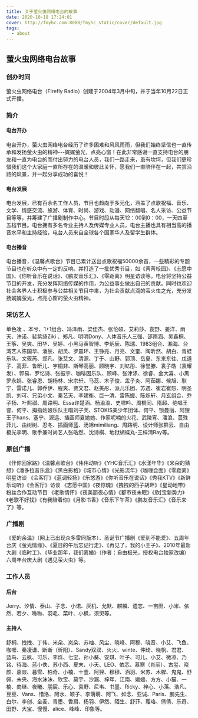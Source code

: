 ```yaml
---
title: 关于萤火虫网络电台的故事
date: 2020-10-18 17:24:01
cover: http://fmyhc.com:8088/fmyhc_static/cover/default.jpg
tags: 
  - about
---
```


## 萤火虫网络电台故事

### 创办时间
萤火虫网络电台（Firefly Radio）创建于2004年3月中旬，并于当年10月22日正式开播。

### 简介
#### 电台开办
电台开办，萤火虫网络电台经历了许多困难和风风雨雨，但我们始终坚信也一直传承和发扬萤火虫的精神---娓娓萤光，点亮心窗！在此非常感谢一直支持电台的朋友和一直为电台的而付出努力的电台人员，我们一路走来，虽有坎坷，但我们更珍惜我们这个大家庭一直所存在的温暖和彼此关怀，愿我们一直陪伴在一起，共赏沿路的风景，并一起分享成功的喜悦！

#### 电台发展
电台发展，已有百余名工作人员，节目也趋向于多元化，涵盖了点歌祝福、音乐、文学、情感交流、旅游、体育、时尚、游戏、动漫、网络翻唱、名人采访、公益节目等等，并筹建了广播剧制作中心。节目时段从每天12：00到0：00，一天四至五档节目。电台拥有多名专业主持人及传媒专业人员，电台主播也具有相当高的播音水平和主持经验，电台人员来自全球各个国家华人及留学生群体。

#### 电台播音
电台播音，《温馨点歌台》节目已累计送出点歌祝福50000余首，一些精彩的专题节目也在听众中有一定的反响。并打造了一批优秀节目，如《菁菁校园》、《志愿中国》、《你听音乐在说话》、《鹏友音乐汇》、《零距离》明星访谈等。电台将坚持公益节目的开发，充分发挥网络传媒的作用，为公益事业做出自己的贡献。同时也欢迎社会各界人士积极参与公益相关节目中来，为社会贡献点滴的萤火虫之光，充分发扬娓娓萤光，点亮心窗的萤火虫精神。

### 采访艺人
单色凌 、本兮、1+1组合、冯泽雨、梁佳杰、张伦硕、艾莉莎、袁野、姜洋、雨天、许诺、裴紫绮Ziki 、郑凡、明明Dony、人体音乐人三强、邵雨涵、吴鑫桐、王筝、吴爽、田华、吴婷、小黑马黄智博、李炳辰、陈瑞、1983组合、湘海、台湾艺人陈国华、潘辰、胡灵、罗震环、王铮亮、月亮、文奎、陶昕然、胡白、青蛙乐队、文筱芮、郑凡、张艾文、清源、丁于、山野、郭顶、岳夏、东来东往、戊道子、高菲、鲁昕儿、宇桐非、斯琴高丽、顾晓宇、刘钇彤、徐誉滕、袁子皓（袁耀发）、郭易、罗忆诗、张振宇、咖啡因乐队、顾峰、张津涤、徐睿、金大喜、小黑罗永娟、张睿恩、胡杨林、宋宗轩、马蕊、木子俊、孟子炎、阿茹娜、候旭、耿宁、雷诺儿、郭乔伊、程爽、贾文君、赵美彤、派儿乐团、苏遇、崔岩崔恕、明圣凯、刘可、兄弟小文、秦艺天、李建衡、巨一清、雷陈媛、陈烁轩、月玄组合、乔子扬、叶熙祺、周路明、Essa许楚涵、杨渝渝、史啸吟、周桐同、隋超、绝唱王睿、何平、拇指姑娘乐队主唱刘子芙、STOKIS美少年团体、何平、锁曼丽、阿狸王子hans、塞宁、源远、插画师夏她她、作家呢喃的火花、武陵宵、潘浪、蔓殊菲儿、由树树、忍冬、插画师蓝、汤旭mimiliang、周路明、设计师张群云、自由极光李明、歌手兼时尚艺人张皓然、沈诗棋、地狱蝴蝶丸-王梓清Ray等。

### 原创广播
《伴你回家路》《温馨点歌台》《伟伟动听》《YHC音乐汇》《水漾年华》《米朵的猜想》《潘多拉音乐盒》《黑白影格》《城市心情》《光影流年》《咖喱会面》《零距离》明星访谈 《会客厅》《蓝调轻扬》《乐悠游》《你听音乐在说话》《秀我KTV》《新鲜乐动听》《会客厅》访谈 《志愿中国》《夜惊魂》《拽拽的西子胡畔》《星动地带》粉丝合作互动节目 《老歌情怀》《夜美丽夜心情》《都市夜未眠》《欣[宝新势力》《老歌不好找》《有我陪着你》《月影书香》《音乐下午茶》《鹏友音乐汇》《音乐来了》等。

### 广播剧
《爱的余温》（网上已出现众多雷同版本）、圣诞节广播剧《爱到不能爱》、五周年台庆《萤光情缘》、《夏日的午后忘记行走》、《再见了，我的小王子》、2010年最新大剧《临时工》、《毕业那年，我们离婚》（作者：自由极光，授权电台独家改编）六周年台庆大剧《遇见萤火虫》等。

### 工作人员
#### 后台
Jerry、汐情、泰山、子念、小诺、灰机、允默、麒麟、遗忘、一亩田、小米、依然、若夕、噝噝、羽毛、菜叶、小枫，须臾等。

#### 主持人
舒桐、拽拽、丁伟、米朵、岚朵、苏袖、风尘、晓峰、阿穆、晓音、小艾、飞鱼、咖喱、秦凌谦、断断（昕阳）、Sandy双双、火火、winte、仲琦、晓帆、君君、蓝鸟、云枫、可乐、李烁、七宝、孙小葵、安琪、叶子、可儿、小艾、微凉、乃铭、待海、蓝小佚、苏小西、夏末、小天、LEO、依芯、慕寒（肖丽）、古玺、晓颜、嘉燚、暮雪、柏奇、小楠、十壹、阿狸、穆穆、涵羽、米苏、木樨、鬼鬼、舒佩、未央、海水沫沫、欣宝、莫宇、沙漏、梓年、江南、媛媛、方方、小猫、一楠、商继、夜曦、朋宸、乐心、袁野、尼韦、书墨、Ricky、梓心、小落、浩凡、豆豆、Vans、惜洛、阿水、颖子、李萌萌、阿飞、如念、亚诚、Paris、鹏先生、白尔、李创、全麦、青墨、香肩、杨羽、伊然、陌生、舒菲、璎珞、倩倩、乐奇、田野、大宝、慢慢、alice、峰峰、印象等。